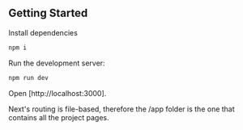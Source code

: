 ## Getting Started

Install dependencies
```bash
npm i
```

Run the development server:

```bash
npm run dev
```

Open [http://localhost:3000].

Next's routing is file-based, therefore the /app folder is the one that contains all the project pages.
